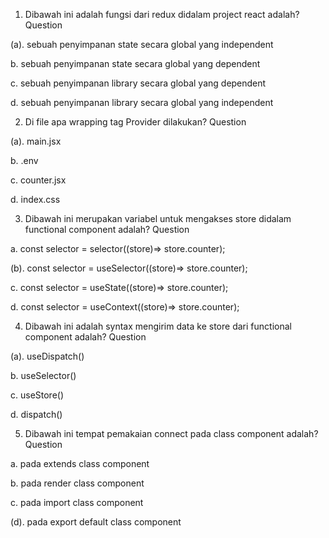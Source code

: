 1. Dibawah ini adalah fungsi dari redux didalam project react adalah?
Question

(a). sebuah penyimpanan state secara global yang independent

b. sebuah penyimpanan state secara global yang dependent

c. sebuah penyimpanan library secara global yang dependent

d. sebuah penyimpanan library secara global yang independent

2. Di file apa wrapping tag Provider dilakukan?
Question

(a). main.jsx

b. .env

c. counter.jsx

d. index.css

3. Dibawah ini merupakan variabel untuk mengakses store didalam functional component adalah?
Question

a. const selector = selector((store)=> store.counter);

(b). const selector = useSelector((store)=> store.counter);

c. const selector = useState((store)=> store.counter);

d. const selector = useContext((store)=> store.counter);

4. Dibawah ini adalah syntax mengirim data ke store dari functional component adalah?
Question

(a). useDispatch()

b. useSelector()

c. useStore()

d. dispatch()

5. Dibawah ini tempat pemakaian connect pada class component adalah?
Question

a. pada extends class component

b. pada render class component

c. pada import class component

(d). pada export default class component